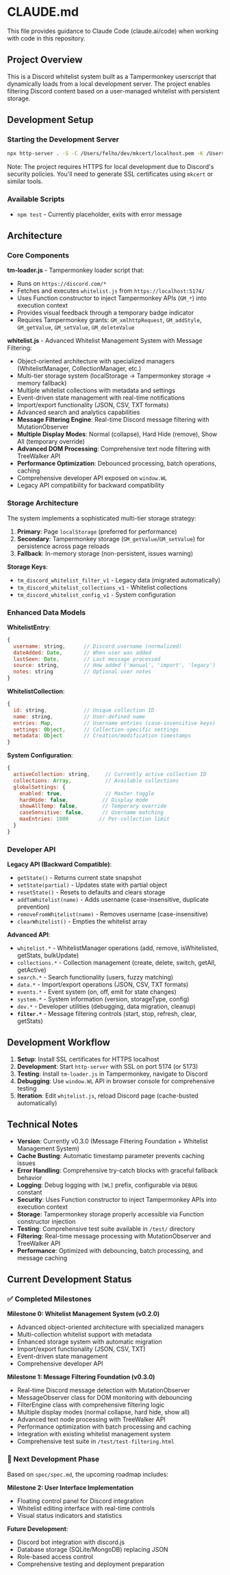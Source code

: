 # CLAUDE.md

This file provides guidance to Claude Code (claude.ai/code) when working with code in this repository.

## Project Overview

This is a Discord whitelist system built as a Tampermonkey userscript that dynamically loads from a local development server. The project enables filtering Discord content based on a user-managed whitelist with persistent storage.

## Development Setup

### Starting the Development Server

```bash
npx http-server . -S -C /Users/felho/dev/mkcert/localhost.pem -K /Users/felho/dev/mkcert/localhost-key.pem -p 5173
```

Note: The project requires HTTPS for local development due to Discord's security policies. You'll need to generate SSL certificates using `mkcert` or similar tools.

### Available Scripts

- `npm test` - Currently placeholder, exits with error message

## Architecture

### Core Components

**tm-loader.js** - Tampermonkey loader script that:

- Runs on `https://discord.com/*`
- Fetches and executes `whitelist.js` from `https://localhost:5174/`
- Uses Function constructor to inject Tampermonkey APIs (`GM_*`) into execution context
- Provides visual feedback through a temporary badge indicator
- Requires Tampermonkey grants: `GM_xmlhttpRequest`, `GM_addStyle`, `GM_getValue`, `GM_setValue`, `GM_deleteValue`

**whitelist.js** - Advanced Whitelist Management System with Message Filtering:

- Object-oriented architecture with specialized managers (WhitelistManager, CollectionManager, etc.)
- Multi-tier storage system (localStorage → Tampermonkey storage → memory fallback)
- Multiple whitelist collections with metadata and settings
- Event-driven state management with real-time notifications
- Import/export functionality (JSON, CSV, TXT formats)
- Advanced search and analytics capabilities
- **Message Filtering Engine**: Real-time Discord message filtering with MutationObserver
- **Multiple Display Modes**: Normal (collapse), Hard Hide (remove), Show All (temporary override)
- **Advanced DOM Processing**: Comprehensive text node filtering with TreeWalker API
- **Performance Optimization**: Debounced processing, batch operations, caching
- Comprehensive developer API exposed on `window.WL`
- Legacy API compatibility for backward compatibility

### Storage Architecture

The system implements a sophisticated multi-tier storage strategy:

1. **Primary**: Page `localStorage` (preferred for performance)
2. **Secondary**: Tampermonkey storage (`GM_getValue`/`GM_setValue`) for persistence across page reloads
3. **Fallback**: In-memory storage (non-persistent, issues warning)

**Storage Keys**:
- `tm_discord_whitelist_filter_v1` - Legacy data (migrated automatically)
- `tm_discord_whitelist_collections_v1` - Whitelist collections
- `tm_discord_whitelist_config_v1` - System configuration

### Enhanced Data Models

**WhitelistEntry**:
```javascript
{
  username: string,      // Discord username (normalized)
  dateAdded: Date,       // When user was added
  lastSeen: Date,        // Last message processed
  source: string,        // How added ('manual', 'import', 'legacy')
  notes: string          // Optional user notes
}
```

**WhitelistCollection**:
```javascript
{
  id: string,            // Unique collection ID
  name: string,          // User-defined name
  entries: Map,          // Username entries (case-insensitive keys)
  settings: Object,      // Collection-specific settings
  metadata: Object       // Creation/modification timestamps
}
```

**System Configuration**:
```javascript
{
  activeCollection: string,     // Currently active collection ID
  collections: Array,           // Available collections
  globalSettings: {
    enabled: true,              // Master toggle
    hardHide: false,           // Display mode
    showAllTemp: false,        // Temporary override
    caseSensitive: false,      // Username matching
    maxEntries: 1000          // Per-collection limit
  }
}
```

### Developer API

**Legacy API (Backward Compatible)**:
- `getState()` - Returns current state snapshot
- `setState(partial)` - Updates state with partial object
- `resetState()` - Resets to defaults and clears storage
- `addToWhitelist(name)` - Adds username (case-insensitive, duplicate prevention)
- `removeFromWhitelist(name)` - Removes username (case-insensitive)
- `clearWhitelist()` - Empties the whitelist array

**Advanced API**:
- `whitelist.*` - WhitelistManager operations (add, remove, isWhitelisted, getStats, bulkUpdate)
- `collections.*` - Collection management (create, delete, switch, getAll, getActive)
- `search.*` - Search functionality (users, fuzzy matching)
- `data.*` - Import/export operations (JSON, CSV, TXT formats)
- `events.*` - Event system (on, off, emit for state changes)
- `system.*` - System information (version, storageType, config)
- `dev.*` - Developer utilities (debugging, data migration, cleanup)
- **`filter.*`** - Message filtering controls (start, stop, refresh, clear, getStats)

## Development Workflow

1. **Setup**: Install SSL certificates for HTTPS localhost
2. **Development**: Start `http-server` with SSL on port 5174 (or 5173)
3. **Testing**: Install `tm-loader.js` in Tampermonkey, navigate to Discord
4. **Debugging**: Use `window.WL` API in browser console for comprehensive testing
5. **Iteration**: Edit `whitelist.js`, reload Discord page (cache-busted automatically)

## Technical Notes

- **Version**: Currently v0.3.0 (Message Filtering Foundation + Whitelist Management System)
- **Cache Busting**: Automatic timestamp parameter prevents caching issues
- **Error Handling**: Comprehensive try-catch blocks with graceful fallback behavior
- **Logging**: Debug logging with `[WL]` prefix, configurable via `DEBUG` constant
- **Security**: Uses Function constructor to inject Tampermonkey APIs into execution context
- **Storage**: Tampermonkey storage properly accessible via Function constructor injection
- **Testing**: Comprehensive test suite available in `/test/` directory
- **Filtering**: Real-time message processing with MutationObserver and TreeWalker API
- **Performance**: Optimized with debouncing, batch processing, and message caching

## Current Development Status

### ✅ Completed Milestones

**Milestone 0: Whitelist Management System (v0.2.0)**
- Advanced object-oriented architecture with specialized managers
- Multi-collection whitelist support with metadata
- Enhanced storage system with automatic migration
- Import/export functionality (JSON, CSV, TXT)
- Event-driven state management
- Comprehensive developer API

**Milestone 1: Message Filtering Foundation (v0.3.0)**
- Real-time Discord message detection with MutationObserver
- MessageObserver class for DOM monitoring with debouncing
- FilterEngine class with comprehensive filtering logic
- Multiple display modes (normal collapse, hard hide, show all)
- Advanced text node processing with TreeWalker API
- Performance optimization with batch processing and caching
- Integration with existing whitelist management system
- Comprehensive test suite in `/test/test-filtering.html`

### 🚧 Next Development Phase

Based on `spec/spec.md`, the upcoming roadmap includes:

**Milestone 2: User Interface Implementation**
- Floating control panel for Discord integration
- Whitelist editing interface with real-time controls
- Visual status indicators and statistics

**Future Development**:
- Discord bot integration with discord.js
- Database storage (SQLite/MongoDB) replacing JSON
- Role-based access control
- Comprehensive testing and deployment preparation
